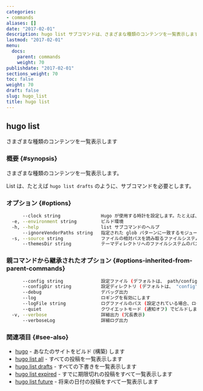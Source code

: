 ```yaml
---
categories:
- commands
aliases: []
date: "2017-02-01"
description: hugo list サブコマンドは、さまざまな種類のコンテンツを一覧表示します。
lastmod: "2017-02-01"
menu:
  docs:
    parent: commands
    weight: 70
publishdate: "2017-02-01"
sections_weight: 70
toc: false
weight: 70
draft: false
slug: hugo_list
title: hugo list
---
```

## hugo list

さまざまな種類のコンテンツを一覧表示します

### 概要 {#synopsis}

さまざまな種類のコンテンツを一覧表示します。

List は、たとえば `hugo list drafts` のように、サブコマンドを必要とします。

### オプション {#options}

```bash
      --clock string               Hugo が使用する時計を設定します。たとえば、 --clock 2021-11-06T22:30:00.00+09:00
  -e, --environment string         ビルド環境
  -h, --help                       list サブコマンドのヘルプ
      --ignoreVendorPaths string   指定された glob パターンに一致するモジュールパスの _vendor を無視します
  -s, --source string              ファイルの相対パスを読み取るファイルシステムのパス
      --themesDir string           テーマディレクトリへのファイルシステムのパス
```

### 親コマンドから継承されたオプション {#options-inherited-from-parent-commands}

```bash
      --config string              設定ファイル (デフォルトは、 path/config.yaml|json|toml)
      --configDir string           設定ディレクトリ (デフォルトは、 "config")
      --debug                      デバッグ出力
      --log                        ロギングを有効にします
      --logFile string             ログファイルのパス (設定されている場合、ログが自動的に有効になります)
      --quiet                      クワイエットモード (通知オフ) でビルドします
  -v, --verbose                    詳細出力 (冗長表示)
      --verboseLog                 詳細ログ出力
```

### 関連項目 {#see-also}

* [hugo](/commands/hugo/)	 - あなたのサイトをビルド (構築) します
* [hugo list all](/commands/hugo_list_all/)	 - すべての投稿を一覧表示します
* [hugo list drafts](/commands/hugo_list_drafts/)	 - すべての下書きを一覧表示します
* [hugo list expired](/commands/hugo_list_expired/)	 - すでに期限切れの投稿をすべて一覧表示します
* [hugo list future](/commands/hugo_list_future/)	 - 将来の日付の投稿をすべて一覧表示します

